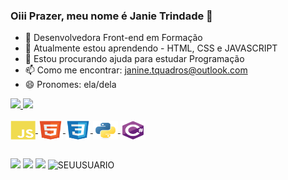### Oiii Prazer, meu nome é Janie Trindade 👋

- 🔭 Desenvolvedora Front-end em Formação
- 🌱 Atualmente estou aprendendo  - HTML, CSS e JAVASCRIPT
- 🤔 Estou procurando ajuda para estudar Programação
- 📫 Como me encontrar: janine.tquadros@outlook.com
- 😄 Pronomes: ela/dela

<div>
  <a href="https://github.com/JanineTrindade">
  <img height="180em" src="https://github-readme-stats.vercel.app/api?username=JanineTrindade&show_icons=true&theme=dracula&include_all_commits=true&count_private=true"/>
  <img height="180em" src="https://github-readme-stats.vercel.app/api/top-langs/?username=JanineTrindade&layout=compact&langs_count=7&theme=dracula"/>
</div>
  <div style="display: inline_block"><br>
  <img align="center" alt="Rafa-Js" height="30" width="40" src="https://raw.githubusercontent.com/devicons/devicon/master/icons/javascript/javascript-plain.svg">
  <img align="center" alt="Rafa-HTML" height="30" width="40" src="https://raw.githubusercontent.com/devicons/devicon/master/icons/html5/html5-original.svg">
  <img align="center" alt="Rafa-CSS" height="30" width="40" src="https://raw.githubusercontent.com/devicons/devicon/master/icons/css3/css3-original.svg">
  <img align="center" alt="Rafa-Python" height="30" width="40" src="https://raw.githubusercontent.com/devicons/devicon/master/icons/python/python-original.svg">
  <img align="center" alt="Rafa-Csharp" height="30" width="40" src="https://raw.githubusercontent.com/devicons/devicon/master/icons/csharp/csharp-original.svg">
  
</div>
  
  ##
  
  <div>
  
  <a href="https://www.instagram.com/janine.trindade_/" target="_blank"><img src="https://img.shields.io/badge/-Instagram-%23E4405F?style=for-the-badge&logo=instagram&logoColor=white" target="_blank"></a>
  <a href = "mailto:janine.tquadros@outlook.com"><img src="https://img.shields.io/badge/-Gmail-%23333?style=for-the-badge&logo=gmail&logoColor=white" target="_blank"></a>
  <a href="https://www.linkedin.com/in/janine-trindade-quadros-137307177" target="_blank"><img src="https://img.shields.io/badge/-LinkedIn-%230077B5?style=for-the-badge&logo=linkedin&logoColor=white" target="_blank"></a> 
  <img src="https://komarev.com/ghpvc/?username=SEUUSUARIO&color=green" alt="SEUUSUARIO" /> 
  </div>
